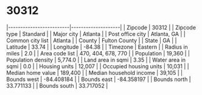 30312
=====
|-------------------------|--------------------|
| Zipcode                 | 30312              |
| Zipcode type            | Standard           |
| Major city              | Atlanta            |
| Post office city        | Atlanta, GA        |
| Common city list        | Atlanta            |
| County                  | Fulton County      |
| State                   | GA                 |
| Latitude                | 33.74              |
| Longitude               | -84.38             |
| Timezone                | Eastern            |
| Radius in miles         | 2.0                |
| Area code list          | 470, 404, 678, 770 |
| Population              | 19,360             |
| Population density      | 5,774.0            |
| Land area in sqmi       | 3.35               |
| Water area in sqmi      | 0.0                |
| Housing units           | 12,007             |
| Occupied housing units  | 10,031             |
| Median home value       | 189,400            |
| Median household income | 39,105             |
| Bounds west             | -84.408184         |
| Bounds east             | -84.358197         |
| Bounds north            | 33.771133          |
| Bounds south            | 33.717052          |